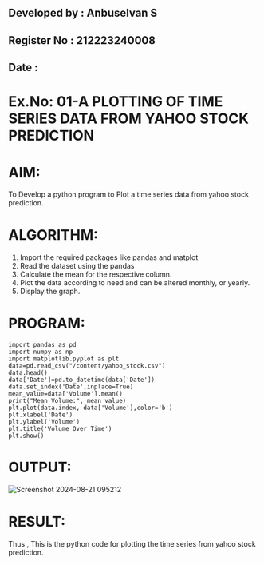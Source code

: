 ## Developed by : Anbuselvan S
## Register No : 212223240008
## Date :

# Ex.No: 01-A PLOTTING OF TIME SERIES DATA FROM YAHOO STOCK PREDICTION

# AIM:
To Develop a python program to Plot a time series data from yahoo stock prediction.

# ALGORITHM:
1. Import the required packages like pandas and matplot
2. Read the dataset using the pandas
3. Calculate the mean for the respective column.
4. Plot the data according to need and can be altered monthly, or yearly.
5. Display the graph.
   
# PROGRAM:
```
import pandas as pd
import numpy as np
import matplotlib.pyplot as plt
data=pd.read_csv("/content/yahoo_stock.csv")
data.head()
data['Date']=pd.to_datetime(data['Date'])
data.set_index('Date',inplace=True)
mean_value=data['Volume'].mean()
print("Mean Volume:", mean_value)
plt.plot(data.index, data['Volume'],color='b')
plt.xlabel('Date')
plt.ylabel('Volume')
plt.title('Volume Over Time')
plt.show()
```
# OUTPUT:
![Screenshot 2024-08-21 095212](https://github.com/user-attachments/assets/537ba55c-3f46-4ae5-9eec-6ab8574b6801)

# RESULT:
Thus , This is the python code for plotting the time series from yahoo stock prediction.
